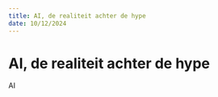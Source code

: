 ```yaml
---
title: AI, de realiteit achter de hype
date: 10/12/2024
---
```


# AI, de realiteit achter de hype

AI
